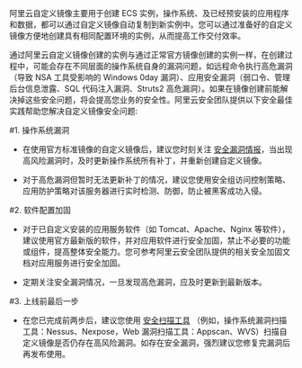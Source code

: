 阿里云自定义镜像主要用于创建 ECS 实例，操作系统、及已经预安装的应用程序和数据，都可以通过自定义镜像自动复制到新实例中。您可以通过准备好的自定义镜像方便地创建具有相同配置环境的实例，从而提高工作交付效率。

通过阿里云自定义镜像创建的实例与通过正常官方镜像创建的实例一样，在创建过程中，可能会存在不同层面的操作系统自身的漏洞问题，如远程命令执行高危漏洞（导致 NSA 工具受影响的 Windows 0day 漏洞）、应用安全漏洞（弱口令、管理后台信息泄露、SQL 代码注入漏洞、Struts2 高危漏洞）。如果在镜像创建前能解决掉这些安全问题，将会提高您业务的安全性。阿里云安全团队提供以下安全最佳实践帮助您解决自定义镜像安全问题:

#1. 操作系统漏洞
- 在使用官方标准镜像的自定义镜像后，建议您时刻关注 [安全漏洞情报](https://help.aliyun.com/knowledge_list/44785.html?spm=5176.7754903.2.3.EuEdQ4)，当出现高风险漏洞时，及时更新操作系统所有补丁，并重新创建自定义镜像。

- 对于高危漏洞但暂时无法更新补丁的情况，建议您使用安全组访问控制策略、应用防护策略对该服务器进行实时检测、防御，防止被黑客成功入侵。

#2. 软件配置加固
- 对于已自定义安装的应用服务软件（如 Tomcat、Apache、Nginx 等软件），建议使用官方最新版的软件，并对应用软件进行安全加固，禁止不必要的功能或组件，提高整体安全能力。您可参考阿里云安全团队提供的相关安全加固文档对应用服务进行安全加固。

- 定期关注安全漏洞情况，一旦发现高危漏洞，应及时更新到最新版本。

#3. 上线前最后一步
- 在您已完成前两步后，建议您使用 [安全扫描工具](https://market.aliyun.com/products/56772022/?spm=5176.7754903.2.4.EuEdQ4&tag=#ymk=%7B%22categoryId%22:56772022,%22pageSize%22:10,%22saleMode%22:0,%22pageIndex%22:1%7D) （例如，操作系统漏洞扫描工具：Nessus、Nexpose，Web 漏洞扫描工具：Appscan、WVS）扫描自定义镜像是否仍存在高风险漏洞。如存在安全漏洞，强烈建议您修复完漏洞后再发布使用。